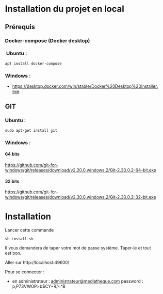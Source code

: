 # Installation du projet en local
## Prérequis
###  Docker-compose (Docker desktop)
###  Ubuntu :
    apt install docker-compose

### Windows :
- https://desktop.docker.com/win/stable/Docker%20Desktop%20Installer.exe

## GIT
### Ubuntu :
    sudo apt-get install git
### Windows :
#### 64 bits
https://github.com/git-for-windows/git/releases/download/v2.30.0.windows.2/Git-2.30.0.2-64-bit.exe

####  32 bits

https://github.com/git-for-windows/git/releases/download/v2.30.0.windows.2/Git-2.30.0.2-32-bit.exe

# Installation

Lancer cette commande

	sh install.sh

Il vous demandera de taper votre mot de passe système.
Taper-le et tout est bon.

Aller sur http://localhost:49600/

Pour se connecter :
- en administrateur : administrateur@mediatheque.com password : p;P73VWOP>b$CY+R/~^B

